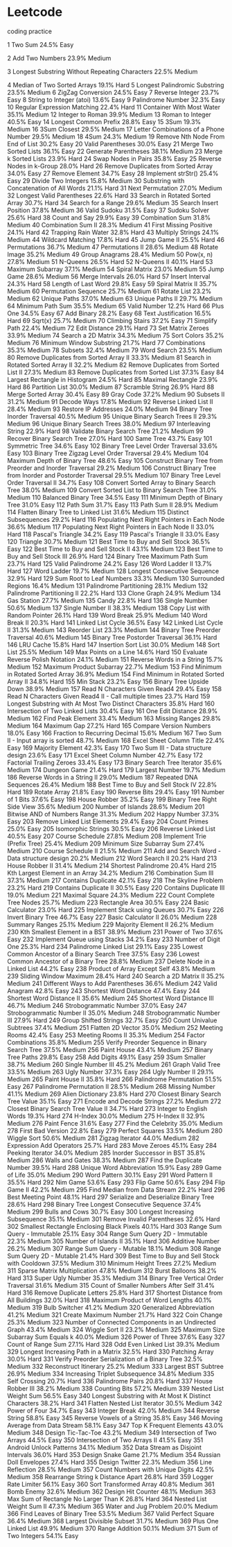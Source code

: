 # Leetcode
coding practice

1	Two Sum	24.5%		Easy

2	Add Two Numbers	23.9%		Medium

3	Longest Substring Without Repeating Characters	22.5%		Medium

4	Median of Two Sorted Arrays	19.1%		Hard
5	Longest Palindromic Substring	23.5%		Medium
6	ZigZag Conversion	24.5%		Easy
7	Reverse Integer	23.7%		Easy
8	String to Integer (atoi)	13.6%		Easy
9	Palindrome Number	32.3%		Easy
10	Regular Expression Matching	22.4%		Hard
11	Container With Most Water	35.1%		Medium
12	Integer to Roman	39.9%		Medium
13	Roman to Integer	40.5%		Easy
14	Longest Common Prefix	28.8%		Easy
15	3Sum	19.3%		Medium
16	3Sum Closest	29.5%		Medium
17	Letter Combinations of a Phone Number	29.5%		Medium
18	4Sum	24.3%		Medium
19	Remove Nth Node From End of List	30.2%		Easy
20	Valid Parentheses	30.0%		Easy
21	Merge Two Sorted Lists	36.1%		Easy
22	Generate Parentheses	38.1%		Medium
23	Merge k Sorted Lists	23.9%		Hard
24	Swap Nodes in Pairs	35.8%		Easy
25	Reverse Nodes in k-Group	28.0%		Hard
26	Remove Duplicates from Sorted Array	34.0%		Easy
27	Remove Element	34.7%		Easy
28	Implement strStr()	25.4%		Easy
29	Divide Two Integers	15.8%		Medium
30	Substring with Concatenation of All Words	21.1%		Hard
31	Next Permutation	27.0%		Medium
32	Longest Valid Parentheses	22.6%		Hard
33	Search in Rotated Sorted Array	30.7%		Hard
34	Search for a Range	29.6%		Medium
35	Search Insert Position	37.8%		Medium
36	Valid Sudoku	31.5%		Easy
37	Sudoku Solver	25.6%		Hard
38	Count and Say	29.9%		Easy
39	Combination Sum	31.8%		Medium
40	Combination Sum II	28.3%		Medium
41	First Missing Positive	24.1%		Hard
42	Trapping Rain Water	32.8%		Hard
43	Multiply Strings	24.1%		Medium
44	Wildcard Matching	17.8%		Hard
45	Jump Game II	25.5%		Hard
46	Permutations	36.7%		Medium
47	Permutations II	28.6%		Medium
48	Rotate Image	35.2%		Medium
49	Group Anagrams	28.4%		Medium
50	Pow(x, n)	27.8%		Medium
51	N-Queens	26.5%		Hard
52	N-Queens II	40.1%		Hard
53	Maximum Subarray	37.1%		Medium
54	Spiral Matrix	23.0%		Medium
55	Jump Game	28.6%		Medium
56	Merge Intervals	26.0%		Hard
57	Insert Interval	24.3%		Hard
58	Length of Last Word	29.8%		Easy
59	Spiral Matrix II	35.7%		Medium
60	Permutation Sequence	25.7%		Medium
61	Rotate List	23.2%		Medium
62	Unique Paths	37.0%		Medium
63	Unique Paths II	29.7%		Medium
64	Minimum Path Sum	35.5%		Medium
65	Valid Number	12.2%		Hard
66	Plus One	34.5%		Easy
67	Add Binary	28.2%		Easy
68	Text Justification	16.5%		Hard
69	Sqrt(x)	25.7%		Medium
70	Climbing Stairs	37.2%		Easy
71	Simplify Path	22.4%		Medium
72	Edit Distance	29.1%		Hard
73	Set Matrix Zeroes	33.9%		Medium
74	Search a 2D Matrix	34.3%		Medium
75	Sort Colors	35.2%		Medium
76	Minimum Window Substring	21.7%		Hard
77	Combinations	35.3%		Medium
78	Subsets	32.4%		Medium
79	Word Search	23.5%		Medium
80	Remove Duplicates from Sorted Array II	33.3%		Medium
81	Search in Rotated Sorted Array II	32.2%		Medium
82	Remove Duplicates from Sorted List II	27.3%		Medium
83	Remove Duplicates from Sorted List	37.3%		Easy
84	Largest Rectangle in Histogram	24.5%		Hard
85	Maximal Rectangle	23.9%		Hard
86	Partition List	30.0%		Medium
87	Scramble String	26.9%		Hard
88	Merge Sorted Array	30.4%		Easy
89	Gray Code	37.2%		Medium
90	Subsets II	31.2%		Medium
91	Decode Ways	17.8%		Medium
92	Reverse Linked List II	28.4%		Medium
93	Restore IP Addresses	24.0%		Medium
94	Binary Tree Inorder Traversal	40.5%		Medium
95	Unique Binary Search Trees II	29.3%		Medium
96	Unique Binary Search Trees	38.0%		Medium
97	Interleaving String	22.9%		Hard
98	Validate Binary Search Tree	21.2%		Medium
99	Recover Binary Search Tree	27.0%		Hard
100	Same Tree	43.7%		Easy
101	Symmetric Tree	34.6%		Easy
102	Binary Tree Level Order Traversal	33.6%		Easy
103	Binary Tree Zigzag Level Order Traversal	29.4%		Medium
104	Maximum Depth of Binary Tree	48.6%		Easy
105	Construct Binary Tree from Preorder and Inorder Traversal	29.2%		Medium
106	Construct Binary Tree from Inorder and Postorder Traversal	29.5%		Medium
107	Binary Tree Level Order Traversal II	34.7%		Easy
108	Convert Sorted Array to Binary Search Tree	38.0%		Medium
109	Convert Sorted List to Binary Search Tree	31.0%		Medium
110	Balanced Binary Tree	34.5%		Easy
111	Minimum Depth of Binary Tree	31.0%		Easy
112	Path Sum	31.7%		Easy
113	Path Sum II	28.9%		Medium
114	Flatten Binary Tree to Linked List	31.6%		Medium
115	Distinct Subsequences	29.2%		Hard
116	Populating Next Right Pointers in Each Node	36.6%		Medium
117	Populating Next Right Pointers in Each Node II	33.0%		Hard
118	Pascal's Triangle	34.2%		Easy
119	Pascal's Triangle II	33.0%		Easy
120	Triangle	30.7%		Medium
121	Best Time to Buy and Sell Stock	36.5%		Easy
122	Best Time to Buy and Sell Stock II	43.1%		Medium
123	Best Time to Buy and Sell Stock III	26.9%		Hard
124	Binary Tree Maximum Path Sum	23.7%		Hard
125	Valid Palindrome	24.2%		Easy
126	Word Ladder II	13.7%		Hard
127	Word Ladder	19.7%		Medium
128	Longest Consecutive Sequence	32.9%		Hard
129	Sum Root to Leaf Numbers	33.3%		Medium
130	Surrounded Regions	16.4%		Medium
131	Palindrome Partitioning	28.1%		Medium
132	Palindrome Partitioning II	22.2%		Hard
133	Clone Graph	24.9%		Medium
134	Gas Station	27.7%		Medium
135	Candy	22.8%		Hard
136	Single Number	50.6%		Medium
137	Single Number II	38.3%		Medium
138	Copy List with Random Pointer	26.1%		Hard
139	Word Break	25.9%		Medium
140	Word Break II	20.3%		Hard
141	Linked List Cycle	36.5%		Easy
142	Linked List Cycle II	31.3%		Medium
143	Reorder List	23.3%		Medium
144	Binary Tree Preorder Traversal	40.6%		Medium
145	Binary Tree Postorder Traversal	36.1%		Hard
146	LRU Cache	15.8%		Hard
147	Insertion Sort List	30.0%		Medium
148	Sort List	25.5%		Medium
149	Max Points on a Line	14.6%		Hard
150	Evaluate Reverse Polish Notation	24.1%		Medium
151	Reverse Words in a String	15.7%		Medium
152	Maximum Product Subarray	22.7%		Medium
153	Find Minimum in Rotated Sorted Array	36.9%		Medium
154	Find Minimum in Rotated Sorted Array II	34.8%		Hard
155	Min Stack	23.2%		Easy
156	Binary Tree Upside Down 	38.9%		Medium
157	Read N Characters Given Read4 	29.4%		Easy
158	Read N Characters Given Read4 II - Call multiple times 	23.7%		Hard
159	Longest Substring with At Most Two Distinct Characters 	35.8%		Hard
160	Intersection of Two Linked Lists	30.4%		Easy
161	One Edit Distance 	28.9%		Medium
162	Find Peak Element	33.4%		Medium
163	Missing Ranges 	29.8%		Medium
164	Maximum Gap	27.2%		Hard
165	Compare Version Numbers	18.0%		Easy
166	Fraction to Recurring Decimal	15.6%		Medium
167	Two Sum II - Input array is sorted 	48.7%		Medium
168	Excel Sheet Column Title	22.4%		Easy
169	Majority Element	42.3%		Easy
170	Two Sum III - Data structure design 	23.6%		Easy
171	Excel Sheet Column Number	42.7%		Easy
172	Factorial Trailing Zeroes	33.4%		Easy
173	Binary Search Tree Iterator	35.6%		Medium
174	Dungeon Game	21.4%		Hard
179	Largest Number	19.7%		Medium
186	Reverse Words in a String II 	29.0%		Medium
187	Repeated DNA Sequences	26.4%		Medium
188	Best Time to Buy and Sell Stock IV	22.8%		Hard
189	Rotate Array	21.8%		Easy
190	Reverse Bits	29.4%		Easy
191	Number of 1 Bits	37.6%		Easy
198	House Robber	35.2%		Easy
199	Binary Tree Right Side View	35.6%		Medium
200	Number of Islands	28.6%		Medium
201	Bitwise AND of Numbers Range	31.3%		Medium
202	Happy Number	37.3%		Easy
203	Remove Linked List Elements	29.4%		Easy
204	Count Primes	25.0%		Easy
205	Isomorphic Strings	30.5%		Easy
206	Reverse Linked List	40.5%		Easy
207	Course Schedule	27.8%		Medium
208	Implement Trie (Prefix Tree)	25.4%		Medium
209	Minimum Size Subarray Sum	27.4%		Medium
210	Course Schedule II	21.5%		Medium
211	Add and Search Word - Data structure design	20.2%		Medium
212	Word Search II	20.2%		Hard
213	House Robber II	31.4%		Medium
214	Shortest Palindrome	20.4%		Hard
215	Kth Largest Element in an Array	34.2%		Medium
216	Combination Sum III	37.3%		Medium
217	Contains Duplicate	42.1%		Easy
218	The Skyline Problem	23.2%		Hard
219	Contains Duplicate II	30.5%		Easy
220	Contains Duplicate III	19.0%		Medium
221	Maximal Square	24.3%		Medium
222	Count Complete Tree Nodes	25.7%		Medium
223	Rectangle Area	30.5%		Easy
224	Basic Calculator	23.0%		Hard
225	Implement Stack using Queues	30.7%		Easy
226	Invert Binary Tree	46.7%		Easy
227	Basic Calculator II	26.0%		Medium
228	Summary Ranges	25.1%		Medium
229	Majority Element II	26.2%		Medium
230	Kth Smallest Element in a BST	38.9%		Medium
231	Power of Two	37.6%		Easy
232	Implement Queue using Stacks	34.2%		Easy
233	Number of Digit One	25.3%		Hard
234	Palindrome Linked List	29.1%		Easy
235	Lowest Common Ancestor of a Binary Search Tree	37.5%		Easy
236	Lowest Common Ancestor of a Binary Tree	28.8%		Medium
237	Delete Node in a Linked List	44.2%		Easy
238	Product of Array Except Self	43.8%		Medium
239	Sliding Window Maximum	28.4%		Hard
240	Search a 2D Matrix II	35.2%		Medium
241	Different Ways to Add Parentheses	36.6%		Medium
242	Valid Anagram	42.8%		Easy
243	Shortest Word Distance 	47.4%		Easy
244	Shortest Word Distance II 	35.6%		Medium
245	Shortest Word Distance III 	46.7%		Medium
246	Strobogrammatic Number 	37.0%		Easy
247	Strobogrammatic Number II 	35.0%		Medium
248	Strobogrammatic Number III 	27.9%		Hard
249	Group Shifted Strings 	32.7%		Easy
250	Count Univalue Subtrees 	37.4%		Medium
251	Flatten 2D Vector 	35.0%		Medium
252	Meeting Rooms 	42.4%		Easy
253	Meeting Rooms II 	35.3%		Medium
254	Factor Combinations 	35.8%		Medium
255	Verify Preorder Sequence in Binary Search Tree 	37.5%		Medium
256	Paint House 	43.4%		Medium
257	Binary Tree Paths	29.8%		Easy
258	Add Digits	49.1%		Easy
259	3Sum Smaller 	38.7%		Medium
260	Single Number III	45.2%		Medium
261	Graph Valid Tree 	33.5%		Medium
263	Ugly Number	37.3%		Easy
264	Ugly Number II	29.1%		Medium
265	Paint House II 	35.8%		Hard
266	Palindrome Permutation 	51.5%		Easy
267	Palindrome Permutation II 	28.5%		Medium
268	Missing Number	41.1%		Medium
269	Alien Dictionary 	23.8%		Hard
270	Closest Binary Search Tree Value 	35.1%		Easy
271	Encode and Decode Strings 	27.2%		Medium
272	Closest Binary Search Tree Value II 	34.7%		Hard
273	Integer to English Words	19.3%		Hard
274	H-Index	30.0%		Medium
275	H-Index II	32.9%		Medium
276	Paint Fence 	31.6%		Easy
277	Find the Celebrity 	35.0%		Medium
278	First Bad Version	22.8%		Easy
279	Perfect Squares	33.5%		Medium
280	Wiggle Sort 	50.6%		Medium
281	Zigzag Iterator 	44.0%		Medium
282	Expression Add Operators	25.7%		Hard
283	Move Zeroes	45.1%		Easy
284	Peeking Iterator	34.0%		Medium
285	Inorder Successor in BST 	35.8%		Medium
286	Walls and Gates 	38.3%		Medium
287	Find the Duplicate Number	39.5%		Hard
288	Unique Word Abbreviation 	15.9%		Easy
289	Game of Life	35.0%		Medium
290	Word Pattern	30.1%		Easy
291	Word Pattern II 	35.5%		Hard
292	Nim Game	53.6%		Easy
293	Flip Game 	50.6%		Easy
294	Flip Game II 	42.2%		Medium
295	Find Median from Data Stream	22.2%		Hard
296	Best Meeting Point 	48.1%		Hard
297	Serialize and Deserialize Binary Tree	28.6%		Hard
298	Binary Tree Longest Consecutive Sequence 	37.4%		Medium
299	Bulls and Cows	30.7%		Easy
300	Longest Increasing Subsequence	35.1%		Medium
301	Remove Invalid Parentheses	32.6%		Hard
302	Smallest Rectangle Enclosing Black Pixels 	40.1%		Hard
303	Range Sum Query - Immutable	25.1%		Easy
304	Range Sum Query 2D - Immutable	22.3%		Medium
305	Number of Islands II 	35.1%		Hard
306	Additive Number	26.2%		Medium
307	Range Sum Query - Mutable	18.1%		Medium
308	Range Sum Query 2D - Mutable 	21.4%		Hard
309	Best Time to Buy and Sell Stock with Cooldown	37.5%		Medium
310	Minimum Height Trees	27.2%		Medium
311	Sparse Matrix Multiplication 	47.8%		Medium
312	Burst Balloons	38.2%		Hard
313	Super Ugly Number	35.3%		Medium
314	Binary Tree Vertical Order Traversal 	31.6%		Medium
315	Count of Smaller Numbers After Self	31.4%		Hard
316	Remove Duplicate Letters	25.8%		Hard
317	Shortest Distance from All Buildings 	32.0%		Hard
318	Maximum Product of Word Lengths	40.1%		Medium
319	Bulb Switcher	41.2%		Medium
320	Generalized Abbreviation 	41.2%		Medium
321	Create Maximum Number	21.7%		Hard
322	Coin Change	25.3%		Medium
323	Number of Connected Components in an Undirected Graph 	43.4%		Medium
324	Wiggle Sort II	23.2%		Medium
325	Maximum Size Subarray Sum Equals k 	40.0%		Medium
326	Power of Three	37.6%		Easy
327	Count of Range Sum	27.1%		Hard
328	Odd Even Linked List	39.3%		Medium
329	Longest Increasing Path in a Matrix	32.5%		Hard
330	Patching Array	30.0%		Hard
331	Verify Preorder Serialization of a Binary Tree	32.5%		Medium
332	Reconstruct Itinerary	25.2%		Medium
333	Largest BST Subtree 	26.9%		Medium
334	Increasing Triplet Subsequence	34.8%		Medium
335	Self Crossing	20.7%		Hard
336	Palindrome Pairs	20.8%		Hard
337	House Robber III	38.2%		Medium
338	Counting Bits	57.2%		Medium
339	Nested List Weight Sum 	56.5%		Easy
340	Longest Substring with At Most K Distinct Characters 	38.2%		Hard
341	Flatten Nested List Iterator	30.5%		Medium
342	Power of Four	34.7%		Easy
343	Integer Break	42.0%		Medium
344	Reverse String	58.8%		Easy
345	Reverse Vowels of a String	35.8%		Easy
346	Moving Average from Data Stream 	58.1%		Easy
347	Top K Frequent Elements	43.0%		Medium
348	Design Tic-Tac-Toe 	43.2%		Medium
349	Intersection of Two Arrays	44.5%		Easy
350	Intersection of Two Arrays II	41.5%		Easy
351	Android Unlock Patterns 	34.1%		Medium
352	Data Stream as Disjoint Intervals	36.0%		Hard
353	Design Snake Game 	21.7%		Medium
354	Russian Doll Envelopes	27.4%		Hard
355	Design Twitter	22.3%		Medium
356	Line Reflection 	28.5%		Medium
357	Count Numbers with Unique Digits	42.5%		Medium
358	Rearrange String k Distance Apart 	26.8%		Hard
359	Logger Rate Limiter 	56.1%		Easy
360	Sort Transformed Array 	40.8%		Medium
361	Bomb Enemy 	32.6%		Medium
362	Design Hit Counter 	48.1%		Medium
363	Max Sum of Rectangle No Larger Than K	26.8%		Hard
364	Nested List Weight Sum II 	47.3%		Medium
365	Water and Jug Problem	20.0%		Medium
366	Find Leaves of Binary Tree 	53.5%		Medium
367	Valid Perfect Square	36.4%		Medium
368	Largest Divisible Subset	31.7%		Medium
369	Plus One Linked List 	49.9%		Medium
370	Range Addition 	50.1%		Medium
371	Sum of Two Integers	54.1%		Easy
